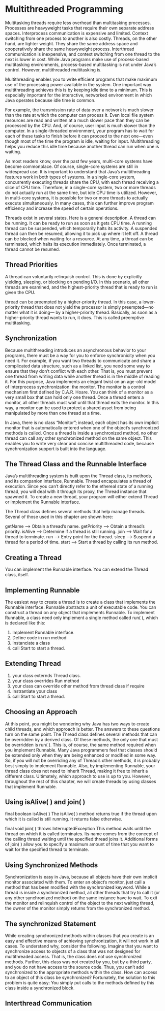 # Multithreaded Programming

Multitasking threads require less overhead than multitasking processes. Processes are heavyweight tasks that require their own separate address spaces. Interprocess communication is expensive and limited. Context switching from one process to another is also costly. Threads, on the other hand, are lighter weight. They share the same address space and cooperatively share the same heavyweight process. Interthread communication is inexpensive, and context switching from one thread to the next is lower in cost. While Java programs make use of process-based multitasking environments, process-based multitasking is not under Java’s control. However, multithreaded multitasking is.

Multithreading enables you to write efficient programs that make maximum use of the processing power available in the system. One important way multithreading achieves this is by keeping idle time to a minimum. This is especially important for the interactive, networked environment in which Java operates because idle time is common.

For example, the transmission rate of data over a network is much slower than the rate at which the computer can process it. Even local file system resources are read and written at a much slower pace than they can be processed by the CPU. And, of course, user input is much slower than the computer. In a single-threaded environment, your program has to wait for each of these tasks to finish before it can proceed to the next one—even though most of the time the program is idle, waiting for input. Multithreading helps you reduce this idle time because another thread can run when one is waiting.

As most readers know, over the past few years, multi-core systems have become commonplace. Of course, single-core systems are still in widespread use. It is important to understand that Java’s multithreading features work in both types of systems. In a single-core system, concurrently executing threads share the CPU, with each thread receiving a slice of CPU time. Therefore, in a single-core system, two or more threads do not actually run at the same time, but idle CPU time is utilized. However, in multi-core systems, it is possible for two or more threads to actually execute simultaneously. In many cases, this can further improve program efficiency and increase the speed of certain operations.


Threads exist in several states. Here is a general description. A thread can be running. It can be ready to run as soon as it gets CPU time. A running thread can be suspended, which temporarily halts its activity. A suspended thread can then be resumed, allowing it to pick up where it left off. A thread can be blocked when waiting for a resource. At any time, a thread can be terminated, which halts its execution immediately. Once terminated, a thread cannot be resumed.

## Thread Priorities

A thread can voluntarily relinquish control. This is done by explicitly yielding, sleeping, or blocking on pending I/O. In this scenario, all other threads are examined, and the highest-priority thread that is ready to run is given the CPU.

 thread can be preempted by a higher-priority thread. In this case, a lower-priority thread that does not yield the processor is simply preempted—no matter what it is doing— by a higher-priority thread. Basically, as soon as a higher-priority thread wants to run, it does. This is called preemptive multitasking.


## Synchronization

Because multithreading introduces an asynchronous behavior to your programs, there must be a way for you to enforce synchronicity when you need it. For example, if you want two threads to communicate and share a complicated data structure, such as a linked list, you need some way to ensure that they don’t conflict with each other. That is, you must prevent one thread from writing data while another thread is in the middle of reading it. For this purpose, Java implements an elegant twist on an age-old model of interprocess synchronization: the monitor. The monitor is a control mechanism first defined by C.A.R. Hoare. You can think of a monitor as a very small box that can hold only one thread. Once a thread enters a monitor, all other threads must wait until that thread exits the monitor. In this way, a monitor can be used to protect a shared asset from being manipulated by more than one thread at a time.

In Java, there is no class “Monitor”; instead, each object has its own implicit monitor that is automatically entered when one of the object’s synchronized methods is called. Once a thread is inside a synchronized method, no other thread can call any other synchronized method on the same object. This enables you to write very clear and concise multithreaded code, because synchronization support is built into the language.

## The Thread Class and the Runnable Interface
Java’s multithreading system is built upon the Thread class, its methods, and its companion interface, Runnable. Thread encapsulates a thread of execution. Since you can’t directly refer to the ethereal state of a running thread, you will deal with it through its proxy, the Thread instance that spawned it. To create a new thread, your program will either extend Thread or implement the Runnable interface.

The Thread class defines several methods that help manage threads. Several of those used in this chapter are shown here:

getName --> Obtain a thread’s name.
getPriority --> Obtain a thread’s priority.
isAlive --> Determine if a thread is still running.
join --> Wait for a thread to terminate.
run --> Entry point for the thread.
sleep --> Suspend a thread for a period of time.
start --> Start a thread by calling its run method.


## Creating a Thread
You can implement the Runnable interface.
You can extend the Thread class, itself.


## Implementing Runnable
The easiest way to create a thread is to create a class that implements the Runnable interface. Runnable abstracts a unit of executable code. You can construct a thread on any object that implements Runnable. To implement Runnable, a class need only implement a single method called run( ), which is declared like this:

1. Implement Runnable interface.
2. Define code in run method
3. Instanciate a class 
4. call Start to start a thread.

## Extending Thread

1. your class externds Thread class.
2. your class overrides Run method 
3. your class can override other method from thread class if require
4. Instrantiate your class
5. call  Start to start a thread.

## Choosing an Approach
At this point, you might be wondering why Java has two ways to create child threads, and which approach is better. The answers to these questions turn on the same point. The Thread class defines several methods that can be overridden by a derived class. Of these methods, the only one that must be overridden is run( ). This is, of course, the same method required when you implement Runnable. Many Java programmers feel that classes should be extended only when they are being enhanced or modified in some way. So, if you will not be overriding any of Thread’s other methods, it is probably best simply to implement Runnable. Also, by implementing Runnable, your thread class does not need to inherit Thread, making it free to inherit a different class. Ultimately, which approach to use is up to you. However, throughout the rest of this chapter, we will create threads by using classes that implement Runnable.


## Using isAlive( ) and join( )


final boolean isAlive( )
The isAlive( ) method returns true if the thread upon which it is called is still running. It returns false otherwise.

final void join( ) throws InterruptedException
This method waits until the thread on which it is called terminates. Its name comes from the concept of the calling thread waiting until the specified thread joins it. Additional forms of join( ) allow you to specify a maximum amount of time that you want to wait for the specified thread to terminate.


## Using Synchronized Methods
Synchronization is easy in Java, because all objects have their own implicit monitor associated with them. To enter an object’s monitor, just call a method that has been modified with the synchronized keyword. While a thread is inside a synchronized method, all other threads that try to call it (or any other synchronized method) on the same instance have to wait. To exit the monitor and relinquish control of the object to the next waiting thread, the owner of the monitor simply returns from the synchronized method.


## The synchronized Statement
While creating synchronized methods within classes that you create is an easy and effective means of achieving synchronization, it will not work in all cases. To understand why, consider the following. Imagine that you want to synchronize access to objects of a class that was not designed for multithreaded access. That is, the class does not use synchronized methods. Further, this class was not created by you, but by a third party, and you do not have access to the source code. Thus, you can’t add synchronized to the appropriate methods within the class. How can access to an object of this class be synchronized? Fortunately, the solution to this problem is quite easy: You simply put calls to the methods defined by this class inside a synchronized block.


## Interthread Communication














